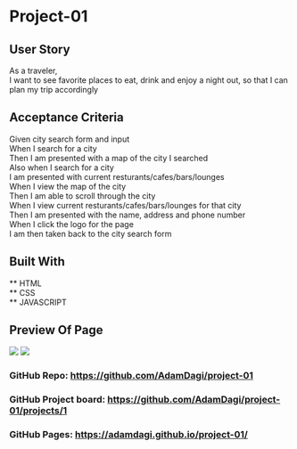 # Project-01

## User Story
As a traveler, <br> I want to see favorite places to eat, drink and enjoy a night out, so that I can plan my trip accordingly

## Acceptance Criteria 
Given city search form and input <br>
When I search for a city <br>
Then I am presented with a map of the city I searched <br>
Also when I search for a city <br>
I am presented with current resturants/cafes/bars/lounges <br>
When I view the map of the city <br>
Then I am able to scroll through the city  <br>
When I view current resturants/cafes/bars/lounges for that city <br>
Then I am presented with the name, address and phone number  <br>
When I click the logo for the page<br>
I am then taken back to the city search form 

## Built With
** HTML <br>
** CSS <br>
** JAVASCRIPT

## Preview Of Page
<img src="./css/image/proj-img.png">

<img src="./css/image/proj1-img.png">



### GitHub Repo: https://github.com/AdamDagi/project-01
### GitHub Project board: https://github.com/AdamDagi/project-01/projects/1
### GitHub Pages: https://adamdagi.github.io/project-01/